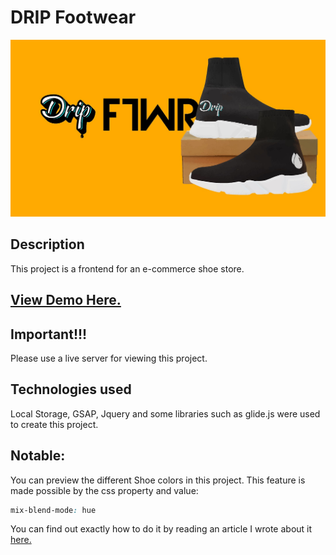 # DRIP Footwear
![Banner](./img/home.jpg )


## Description
This project is a frontend for an e-commerce shoe store.

## [View Demo Here.](https://dripfootwear.netlify.app/)

## Important!!!
Please use a live server for viewing this project.

## Technologies used
Local Storage, GSAP, Jquery and some libraries such as glide.js were used to create this project.

## Notable:
You can preview the different Shoe colors in this project. This feature is made possible by the css property and value:
```css
mix-blend-mode: hue
```
You can find out exactly how to do it by reading an article I wrote about it [here.](https://medium.com/@douglasmasho/changing-image-colors-in-css-24d9f31491cb)







